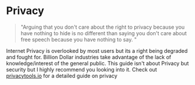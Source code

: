 # **Privacy**

> "Arguing that you don't care about the right to privacy because you have nothing to hide is no different than saying you don't care about free speech because you have nothing to say. "

Internet Privacy is overlooked by most users but its a right being degraded and fought for. Billion Dollar industries take advantage of the lack of knowledge/interest of the general public. This guide isn't about Privacy but security but I highly recommend you looking into it. Check out [privacytools.io](https://privacytools.io "PrivacyTools.IO") for a detailed guide on privacy

